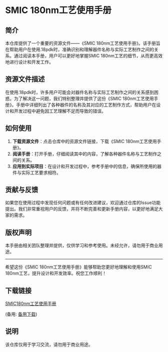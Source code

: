 # SMIC 180nm工艺使用手册

## 简介

本仓库提供了一个重要的资源文件——《SMIC 180nm工艺使用手册》。该手册旨在帮助用户在使用.18pdk时，准确识别和理解器件名称与实际工艺制作之间的关系。通过阅读本手册，用户可以更好地掌握SMIC 180nm工艺的细节，从而更高效地进行设计和开发工作。

## 资源文件描述

在使用.18pdk时，许多用户可能会对器件名称与实际工艺制作之间的关系感到困惑。为了解决这一问题，我们特别整理并提供了这份《SMIC 180nm工艺使用手册》。手册中详细列出了各种器件的名称及其对应的工艺制作方式，帮助用户在设计和开发过程中避免因工艺理解不足而导致的错误。

## 如何使用

1. **下载资源文件**：点击仓库中的资源文件链接，下载《SMIC 180nm工艺使用手册》。
2. **阅读手册**：打开手册，仔细阅读其中的内容，了解各种器件名称与工艺制作之间的关系。
3. **应用到实际项目**：在设计和开发过程中，参考手册中的信息，确保所使用的器件与实际工艺要求相符。

## 贡献与反馈

如果您在使用过程中发现任何问题或有任何改进建议，欢迎通过仓库的Issue功能提出。我们非常重视用户的反馈，并将不断完善和更新手册内容，以更好地满足大家的需求。

## 版权声明

本手册由相关团队整理并提供，仅供学习和参考使用。未经允许，请勿用于商业用途。

---

希望这份《SMIC 180nm工艺使用手册》能够帮助您更好地理解和使用SMIC 180nm工艺，提升设计和开发效率。祝您工作顺利！

## 下载链接
[SMIC180nm工艺使用手册](https://pan.quark.cn/s/86ea1893f873) 

(备用: [备用下载](https://pan.baidu.com/s/1CRr9gDspv8Tqq5chh3-Bkg?pwd=1234))

## 说明

该仓库仅用于学习交流，请勿用于商业用途。
